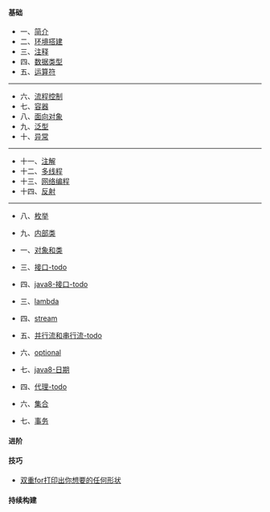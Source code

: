 #### 基础

- 一、[简介](./java/basic/01-briefintroduction.md)
- 二、[环境搭建](./java/basic/02-environment.md)
- 三、[注释](./java/basic/03-notes.md)
- 四、[数据类型](./java/basic/04-basicdatastructure.md)
- 五、[运算符](./java/basic/05-operator.md)

*****

- 六、[流程控制](./java/basic/06-processcontrol.md)
- 七、[容器](./java/basic/07-container.md)
- 八、[面向对象](./java/basic/08-oop.md)
- 九、[泛型](./java/basic/09-generic.md)
- 十、[异常](./java/basic/10-abnormal.md)

*****

- 十一、[注解](./java/basic/11-annotation.md)
- 十二、[多线程](./java/basic/12-thread.md)
- 十三、[网络编程](./java/basic/13-network.md)
- 十四、[反射](./java/basic/14-reflex.md)
*****
- 八、[枚举](./enum.md)
- 九、[内部类](innerclass.md)


- 一、[对象和类](./class.md)
- 三、[接口-todo]()
- 四、[java8-接口-todo]()

- 三、[lambda](./lambda.md)
- 四、[stream](./stream.md)
- 五、[并行流和串行流-todo](./parallelandserial.md)
- 六、[optional](./optional.md)
- 七、[java8-日期](./java8time.md)
- 四、[代理-todo]()

- 六、[集合](./aggregate.md)
- 七、[事务](./affair.md)

#### 进阶

#### 技巧
- [双重for打印出你想要的任何形状](./skill/double-for.md)
#### 持续构建
